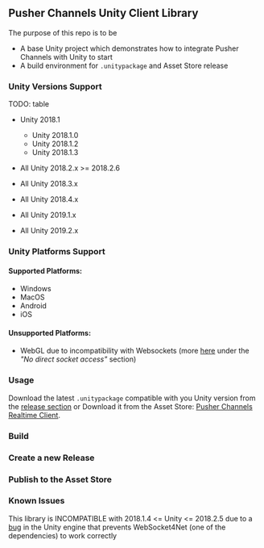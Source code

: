 ## Pusher Channels Unity Client Library

The purpose of this repo is to be
-  A base Unity project which demonstrates how to integrate Pusher Channels with Unity to start
-  A build environment for `.unitypackage` and Asset Store release

### Unity Versions Support
TODO: table

- Unity 2018.1
  - Unity 2018.1.0
  - Unity 2018.1.2
  - Unity 2018.1.3

- All Unity 2018.2.x >= 2018.2.6

- All Unity 2018.3.x

- All Unity 2018.4.x

- All Unity 2019.1.x

- All Unity 2019.2.x

### Unity Platforms Support

#### Supported Platforms:
- Windows
- MacOS
- Android
- iOS

#### Unsupported Platforms:
- WebGL due to incompatibility with Websockets (more [here](https://docs.unity3d.com/Manual/webgl-networking.html) under the _"No direct socket access"_ section)


### Usage
Download the latest `.unitypackage` compatible with you Unity version from the [release section](/releases) or Download it from the Asset Store: [Pusher Channels Realtime Client](https://assetstore.unity.com/).


### Build


### Create a new Release


### Publish to the Asset Store


### Known Issues

This library is INCOMPATIBLE with 2018.1.4 <= Unity <= 2018.2.5 due to a [bug](https://issuetracker.unity3d.com/issues/opened-event-of-a-websocket4net-dot-websocket-does-not-get-called-when-opening-a-web-socket) in the Unity engine that prevents WebSocket4Net (one of the dependencies) to work correctly

